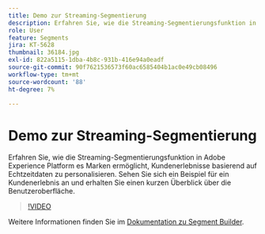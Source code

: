 ```yaml
---
title: Demo zur Streaming-Segmentierung
description: Erfahren Sie, wie die Streaming-Segmentierungsfunktion in Adobe Experience Platform es Marken ermöglicht, Kundenerlebnisse basierend auf Echtzeitdaten zu personalisieren. Sehen Sie sich ein Beispiel für ein Kundenerlebnis an und erhalten Sie einen kurzen Überblick über die Benutzeroberfläche.
role: User
feature: Segments
jira: KT-5628
thumbnail: 36184.jpg
exl-id: 822a5115-1dba-4b8c-931b-416e94a0eadf
source-git-commit: 90f7621536573f60ac6585404b1ac0e49cb08496
workflow-type: tm+mt
source-wordcount: '88'
ht-degree: 7%

---
```


# Demo zur Streaming-Segmentierung

Erfahren Sie, wie die Streaming-Segmentierungsfunktion in Adobe Experience Platform es Marken ermöglicht, Kundenerlebnisse basierend auf Echtzeitdaten zu personalisieren. Sehen Sie sich ein Beispiel für ein Kundenerlebnis an und erhalten Sie einen kurzen Überblick über die Benutzeroberfläche.

>[!VIDEO](https://video.tv.adobe.com/v/36184?quality=12&learn=on)

Weitere Informationen finden Sie im [Dokumentation zu Segment Builder](https://experienceleague.adobe.com/docs/experience-platform/segmentation/ui/segment-builder.html?lang=de).

